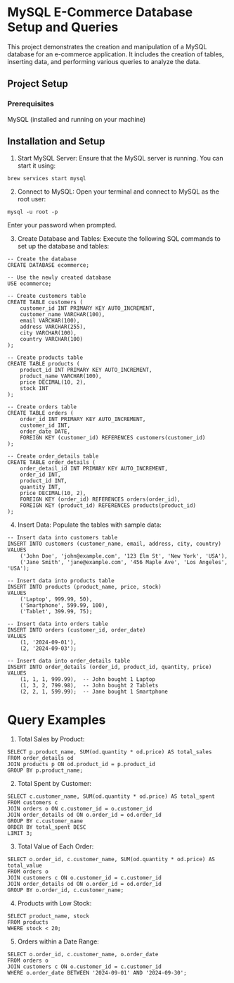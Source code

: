 # MySQL E-Commerce Database Setup and Queries
This project demonstrates the creation and manipulation of a MySQL database for an e-commerce application. It includes the creation of tables, inserting data, and performing various queries to analyze the data.

## Project Setup
### Prerequisites
MySQL (installed and running on your machine)

## Installation and Setup

1. Start MySQL Server: Ensure that the MySQL server is running. You can start it using:

```
brew services start mysql
```

2. Connect to MySQL: Open your terminal and connect to MySQL as the root user:

```
mysql -u root -p
```
Enter your password when prompted.

3. Create Database and Tables: Execute the following SQL commands to set up the database and tables:
```
-- Create the database
CREATE DATABASE ecommerce;

-- Use the newly created database
USE ecommerce;

-- Create customers table
CREATE TABLE customers (
    customer_id INT PRIMARY KEY AUTO_INCREMENT,
    customer_name VARCHAR(100),
    email VARCHAR(100),
    address VARCHAR(255),
    city VARCHAR(100),
    country VARCHAR(100)
);

-- Create products table
CREATE TABLE products (
    product_id INT PRIMARY KEY AUTO_INCREMENT,
    product_name VARCHAR(100),
    price DECIMAL(10, 2),
    stock INT
);

-- Create orders table
CREATE TABLE orders (
    order_id INT PRIMARY KEY AUTO_INCREMENT,
    customer_id INT,
    order_date DATE,
    FOREIGN KEY (customer_id) REFERENCES customers(customer_id)
);

-- Create order_details table
CREATE TABLE order_details (
    order_detail_id INT PRIMARY KEY AUTO_INCREMENT,
    order_id INT,
    product_id INT,
    quantity INT,
    price DECIMAL(10, 2),
    FOREIGN KEY (order_id) REFERENCES orders(order_id),
    FOREIGN KEY (product_id) REFERENCES products(product_id)
);
```
4. Insert Data: Populate the tables with sample data:
```
-- Insert data into customers table
INSERT INTO customers (customer_name, email, address, city, country)
VALUES
    ('John Doe', 'john@example.com', '123 Elm St', 'New York', 'USA'),
    ('Jane Smith', 'jane@example.com', '456 Maple Ave', 'Los Angeles', 'USA');

-- Insert data into products table
INSERT INTO products (product_name, price, stock)
VALUES
    ('Laptop', 999.99, 50),
    ('Smartphone', 599.99, 100),
    ('Tablet', 399.99, 75);

-- Insert data into orders table
INSERT INTO orders (customer_id, order_date)
VALUES
    (1, '2024-09-01'),
    (2, '2024-09-03');

-- Insert data into order_details table
INSERT INTO order_details (order_id, product_id, quantity, price)
VALUES
    (1, 1, 1, 999.99),  -- John bought 1 Laptop
    (1, 3, 2, 799.98),  -- John bought 2 Tablets
    (2, 2, 1, 599.99);  -- Jane bought 1 Smartphone
```
# Query Examples
1. Total Sales by Product:
```
SELECT p.product_name, SUM(od.quantity * od.price) AS total_sales
FROM order_details od
JOIN products p ON od.product_id = p.product_id
GROUP BY p.product_name;
```
2. Total Spent by Customer:
```
SELECT c.customer_name, SUM(od.quantity * od.price) AS total_spent
FROM customers c
JOIN orders o ON c.customer_id = o.customer_id
JOIN order_details od ON o.order_id = od.order_id
GROUP BY c.customer_name
ORDER BY total_spent DESC
LIMIT 3;
```
3. Total Value of Each Order:

```
SELECT o.order_id, c.customer_name, SUM(od.quantity * od.price) AS total_value
FROM orders o
JOIN customers c ON o.customer_id = c.customer_id
JOIN order_details od ON o.order_id = od.order_id
GROUP BY o.order_id, c.customer_name;
```
4. Products with Low Stock:

```
SELECT product_name, stock
FROM products
WHERE stock < 20;
```
5. Orders within a Date Range:

```
SELECT o.order_id, c.customer_name, o.order_date
FROM orders o
JOIN customers c ON o.customer_id = c.customer_id
WHERE o.order_date BETWEEN '2024-09-01' AND '2024-09-30';
```
